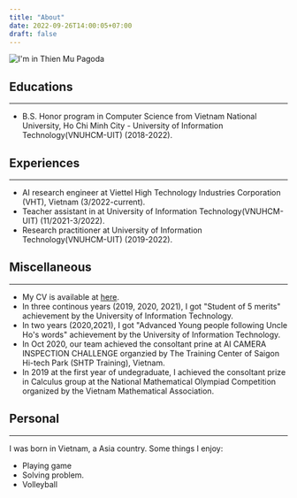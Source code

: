 ```yaml
---
title: "About"
date: 2022-09-26T14:00:05+07:00
draft: false
---
```



![I'm in Thien Mu Pagoda](/media/image/about/aboutme.jpg)

## Educations
---
- B.S. Honor program in Computer Science from Vietnam National University, Ho Chi Minh City - University of Information Technology(VNUHCM-UIT) (2018-2022).

## Experiences
---
- AI research engineer at Viettel High Technology Industries Corporation (VHT), Vietnam (3/2022-current).
- Teacher assistant in at University of Information Technology(VNUHCM-UIT) (11/2021-3/2022).
- Research practitioner at  University of Information Technology(VNUHCM-UIT) (2019-2022).

## Miscellaneous
---
- My CV is available at [here](https://s3.us-west-2.amazonaws.com/secure.notion-static.com/42064977-d5a9-4471-818d-07c3aebfb801/CV_-_Tien_Nguyen_-_20220914.pdf?X-Amz-Algorithm=AWS4-HMAC-SHA256&X-Amz-Content-Sha256=UNSIGNED-PAYLOAD&X-Amz-Credential=AKIAT73L2G45EIPT3X45%2F20220926%2Fus-west-2%2Fs3%2Faws4_request&X-Amz-Date=20220926T064357Z&X-Amz-Expires=86400&X-Amz-Signature=de9004b6bd9516e6372ed2e090e37d38151f1220d39ca49ed316ccc12f8b130d&X-Amz-SignedHeaders=host&response-content-disposition=filename%20%3D%22CV%2520-%2520Tien%2520Nguyen%2520-%252020220914.pdf%22&x-id=GetObject).
- In three continous years (2019, 2020, 2021), I got "Student of 5 merits" achievement by the University of Information Technology.
- In two years (2020,2021), I got "Advanced Young people following Uncle Ho's words" achievement by the University of Information Technology.
- In Oct 2020, our team achieved the consoltant prine at AI CAMERA INSPECTION CHALLENGE organzied by The Training Center of Saigon Hi-tech Park (SHTP Training), Vietnam.
- In 2019 at the first year of undegraduate, I achieved the consoltant prize in Calculus group at the National Mathematical Olympiad Competition organized by the Vietnam Mathematical Association.

## Personal
---
I was born in Vietnam, a Asia country. Some things I enjoy:
- Playing game
- Solving problem.
- Volleyball  



